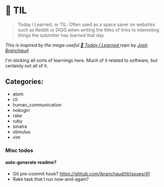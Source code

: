 # :memo: TIL

> Today I Learned, or TIL: Often used as a space saver on websites such as Reddit or DIGG when writing the titles of links to interesting things the submitter has learned that day.

_This is inspired by the mega-useful [📝 Today I Learned ](https://github.com/jbranchaud/til) repo by [Josh Branchaud](https://github.com/jbranchaud)_

I'm sticking all sorts of learnings here. Much of it related to software, but certainly not all of it. 

## Categories:

- atom
- cli
- human_communication
- nokogiri
- rake
- ruby
- sinatra
- stimulus
- vim


### Misc todos

#### auto-generate readme?

- Git pre-commit hook? https://github.com/jbranchaud/til/issues/41
- Rake task that I run now-and-again? 
